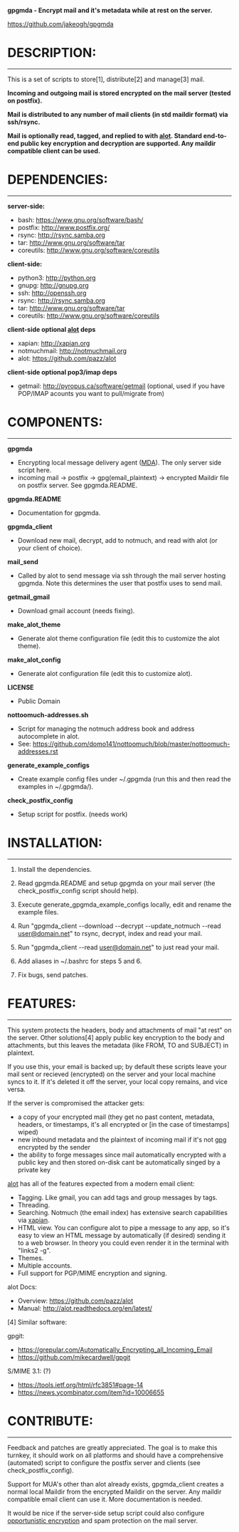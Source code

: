 **gpgmda - Encrypt mail and it's metadata while at rest on the server.**

https://github.com/jakeogh/gpgmda

# DESCRIPTION:
-------------------------
This is a set of scripts to store[1], distribute[2] and manage[3] mail.

**Incoming and outgoing mail is stored encrypted on the mail server (tested on postfix).**

**Mail is distributed to any number of mail clients (in std maildir format) via ssh/rsync.**

**Mail is optionally read, tagged, and replied to with [alot](https://github.com/pazz/alot). Standard end-to-end public key encryption and decryption are supported. Any maildir compatible client can be used.**


# DEPENDENCIES:
-------------------------
**server-side:**

- bash: https://www.gnu.org/software/bash/
- postfix: http://www.postfix.org/
- rsync: http://rsync.samba.org
- tar: http://www.gnu.org/software/tar
- coreutils: http://www.gnu.org/software/coreutils

**client-side:**

- python3: http://python.org
- gnupg: http://gnupg.org
- ssh: http://openssh.org
- rsync: http://rsync.samba.org
- tar: http://www.gnu.org/software/tar
- coreutils: http://www.gnu.org/software/coreutils

**client-side optional [alot](https://github.com/pazz/alot) deps**

- xapian: http://xapian.org
- notmuchmail: http://notmuchmail.org
- alot: https://github.com/pazz/alot

**client-side optional pop3/imap deps**

- getmail: http://pyropus.ca/software/getmail (optional, used if you have POP/IMAP acounts you want to pull/migrate from)


# COMPONENTS:
-------------------------
**gpgmda**

- Encrypting local message delivery agent ([MDA](https://en.wikipedia.org/wiki/Mail_delivery_agent)). The only server side script here. 
- incoming mail -> postfix -> gpg(email_plaintext) -> encrypted Maildir file on postfix server. See gpgmda.README.

**gpgmda.README**

- Documentation for gpgmda.

**gpgmda_client**

- Download new mail, decrypt, add to notmuch, and read with alot (or your client of choice).

**mail_send**

- Called by alot to send message via ssh through the mail server hosting gpgmda. Note this determines the user that postfix uses to send mail.

**getmail_gmail**

- Download gmail account (needs fixing).

**make_alot_theme**

- Generate alot theme configuration file (edit this to customize the alot theme).

**make_alot_config**

- Generate alot configuration file (edit this to customize alot).

**LICENSE**

- Public Domain

**nottoomuch-addresses.sh**

- Script for managing the notmuch address book and address autocomplete in alot.
- See: https://github.com/domo141/nottoomuch/blob/master/nottoomuch-addresses.rst

**generate_example_configs**

- Create example config files under ~/.gpgmda (run this and then read the examples in ~/.gpgmda/).

**check_postfix_config**

- Setup script for postfix. (needs work)


# INSTALLATION:
-------------------------
1. Install the dependencies.

2. Read gpgmda.README and setup gpgmda on your mail server (the check_postfix_config script should help).

3. Execute generate_gpgmda_example_configs locally, edit and rename the example files.

4. Run "gpgmda_client --download --decrypt --update_notmuch --read user@domain.net" to rsync, decrypt, index and read your mail.

5. Run "gpgmda_client --read user@domain.net" to just read your mail.

6. Add aliases in ~/.bashrc for steps 5 and 6.

7. Fix bugs, send patches.


# FEATURES:
-------------------------
This system protects the headers, body and attachments of mail "at rest" on the server. Other solutions[4] apply public key encryption to the body and attachments, but this leaves the metadata (like FROM, TO and SUBJECT) in plaintext.

If you use this, your email is backed up; by default these scripts leave your mail sent or recieved (encrypted) on the server and your local machine syncs to it. If it's deleted it off the server, your local copy remains, and vice versa.

If the server is compromised the attacker gets:

* a copy of your encrypted mail (they get no past content, metadata, headers, or timestamps, it's all encrypted or [in the case of timestamps] wiped)
* new inbound metadata and the plaintext of incoming mail if it's not [gpg](https://emailselfdefense.fsf.org/en/) encrypted by the sender
* the ability to forge messages since mail automatically encrypted with a public key and then stored on-disk cant be automatically singed by a private key


[alot](https://github.com/pazz/alot) has all of the features expected from a modern email client:

* Tagging. Like gmail, you can add tags and group messages by tags.
* Threading.
* Searching. Notmuch (the email index) has extensive search capabilities via [xapian](http://xapian.org/).
* HTML view. You can configure alot to pipe a message to any app, so it's easy to view an HTML message by automatically (if desired) sending it to a web browser. In theory you could even render it in the terminal with "links2 -g".
* Themes.
* Multiple accounts.
* Full support for PGP/MIME encryption and signing.

alot Docs:

- Overview: https://github.com/pazz/alot
- Manual: http://alot.readthedocs.org/en/latest/


[4] Similar software:

gpgit:
 
- https://grepular.com/Automatically_Encrypting_all_Incoming_Email
- https://github.com/mikecardwell/gpgit

S/MIME 3.1: (?)

- https://tools.ietf.org/html/rfc3851#page-14
- https://news.ycombinator.com/item?id=10006655
	

# CONTRIBUTE:
-------------------------
Feedback and patches are greatly appreciated. The goal is to make this turnkey, it should work on all platforms and should have a comprehensive (automated) script to configure the postfix server and clients (see check_postfix_config).

Support for MUA's other than alot already exists, gpgmda_client creates a normal local Maildir from the encrypted Maildir on the server. Any maildir compatible email client can use it. More documentation is needed.

It would be nice if the server-side setup script could also configure [opportunistic encryption](https://en.wikipedia.org/wiki/Opportunistic_encryption) and spam protection on the mail server.
